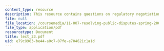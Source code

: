 ```yaml
---
content_type: resource
description: This resource contains questions on regulatory negotiation.
file: null
file_location: /coursemedia/11-007-resolving-public-disputes-spring-2005/e79c8983be44a0c787fee704621c1a1d_lect_23.pdf
file_type: application/pdf
resourcetype: Document
title: lect_23.pdf
uid: e79c8983-be44-a0c7-87fe-e704621c1a1d
---
```

